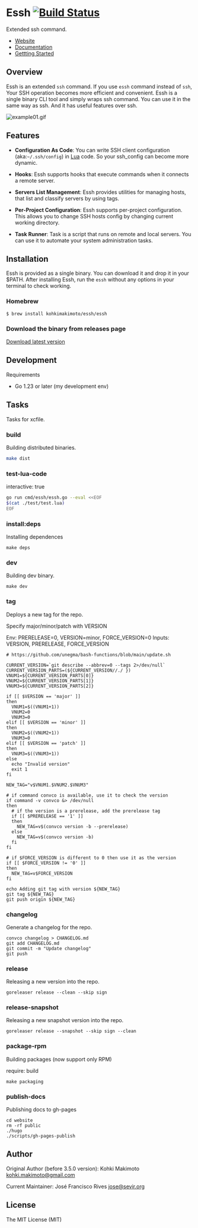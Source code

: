 # Essh [![Build Status](https://travis-ci.org/kohkimakimoto/essh.svg?branch=master)](https://travis-ci.org/kohkimakimoto/essh)

Extended ssh command. 

* [Website](https://kohkimakimoto.github.io/essh/)
* [Documentation](https://kohkimakimoto.github.io/essh/docs/en/index.html)
* [Gettting Started](https://kohkimakimoto.github.io/essh/intro/en/index.html)

## Overview

Essh is an extended `ssh` command. If you use `essh` command instead of `ssh`, Your SSH operation becomes more efficient and convenient. Essh is a single binary CLI tool and simply wraps ssh command. You can use it in the same way as ssh. And it has useful features over ssh.

![example01.gif](https://raw.githubusercontent.com/kohkimakimoto/essh/master/example01.gif)

## Features

* **Configuration As Code**: You can write SSH client configuration (aka:`~/.ssh/config`) in [Lua](https://www.lua.org/) code. So your ssh_config can become more dynamic.

* **Hooks**: Essh supports hooks that execute commands when it connects a remote server.

* **Servers List Management**: Essh provides utilities for managing hosts, that list and classify servers by using tags.

* **Per-Project Configuration**: Essh supports per-project configuration. This allows you to change SSH hosts config by changing current working directory.

* **Task Runner**: Task is a script that runs on remote and local servers. You can use it to automate your system administration tasks.

## Installation

Essh is provided as a single binary. You can download it and drop it in your $PATH.
After installing Essh, run the `essh` without any options in your terminal to check working.

### Homebrew

```
$ brew install kohkimakimoto/essh/essh
```

### Download the binary from releases page

[Download latest version](https://github.com/kohkimakimoto/essh/releases/latest)

## Development

Requirements

* Go 1.23 or later (my development env)

## Tasks

Tasks for xcfile.

### build

Building distributed binaries.

```sh
make dist
```

### test-lua-code

interactive: true

```sh
go run cmd/essh/essh.go --eval <<EOF
$(cat ./test/test.lua)
EOF
```
### install:deps

Installing dependences

```
make deps
```

### dev

Building dev binary.

```
make dev
```

### tag

Deploys a new tag for the repo.

Specify major/minor/patch with VERSION

Env: PRERELEASE=0, VERSION=minor, FORCE_VERSION=0
Inputs: VERSION, PRERELEASE, FORCE_VERSION


```
# https://github.com/unegma/bash-functions/blob/main/update.sh

CURRENT_VERSION=`git describe --abbrev=0 --tags 2>/dev/null`
CURRENT_VERSION_PARTS=(${CURRENT_VERSION//./ })
VNUM1=${CURRENT_VERSION_PARTS[0]}
VNUM2=${CURRENT_VERSION_PARTS[1]}
VNUM3=${CURRENT_VERSION_PARTS[2]}

if [[ $VERSION == 'major' ]]
then
  VNUM1=$((VNUM1+1))
  VNUM2=0
  VNUM3=0
elif [[ $VERSION == 'minor' ]]
then
  VNUM2=$((VNUM2+1))
  VNUM3=0
elif [[ $VERSION == 'patch' ]]
then
  VNUM3=$((VNUM3+1))
else
  echo "Invalid version"
  exit 1
fi

NEW_TAG="v$VNUM1.$VNUM2.$VNUM3"

# if command convco is available, use it to check the version
if command -v convco &> /dev/null
then
  # if the version is a prerelease, add the prerelease tag
  if [[ $PRERELEASE == '1' ]]
  then
    NEW_TAG=v$(convco version -b --prerelease)
  else
    NEW_TAG=v$(convco version -b)
  fi
fi

# if $FORCE_VERSION is different to 0 then use it as the version
if [[ $FORCE_VERSION != '0' ]]
then
  NEW_TAG=v$FORCE_VERSION
fi

echo Adding git tag with version ${NEW_TAG}
git tag ${NEW_TAG}
git push origin ${NEW_TAG}
```

### changelog

Generate a changelog for the repo.

```
convco changelog > CHANGELOG.md
git add CHANGELOG.md
git commit -m "Update changelog"
git push
```

### release

Releasing a new version into the repo.

```
goreleaser release --clean --skip sign
```

### release-snapshot

Releasing a new snapshot version into the repo.

```
goreleaser release --snapshot --skip sign --clean
```

### package-rpm

Building packages (now support only RPM)

require: build

```
make packaging
```

### publish-docs

Publishing docs to gh-pages

```
cd website
rm -rf public
./hugo
./scripts/gh-pages-publish
```

## Author

Original Author (before 3.5.0 version):
Kohki Makimoto <kohki.makimoto@gmail.com>

Current Maintainer:
José Francisco Rives <jose@sevir.org>

## License

The MIT License (MIT)

